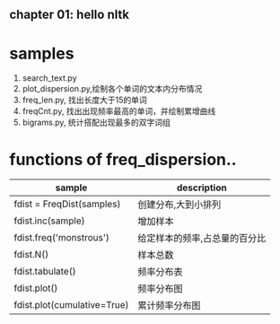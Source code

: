 chapter 01: hello nltk
---
samples
===
1. search_text.py
2. plot_dispersion.py,绘制各个单词的文本内分布情况
3. freq_len.py, 找出长度大于15的单词
4. freqCnt.py, 找出出现频率最高的单词，并绘制累增曲线
5. bigrams.py, 统计搭配出现最多的双字词组


functions of freq_dispersion..
===
sample | description
--|--
fdist = FreqDist(samples) | 创建分布,大到小排列
fdist.inc(sample) | 增加样本
fdist.freq('monstrous') | 给定样本的频率,占总量的百分比
fdist.N() | 样本总数
fdist.tabulate() | 频率分布表
fdist.plot() | 频率分布图
fdist.plot(cumulative=True) | 累计频率分布图



